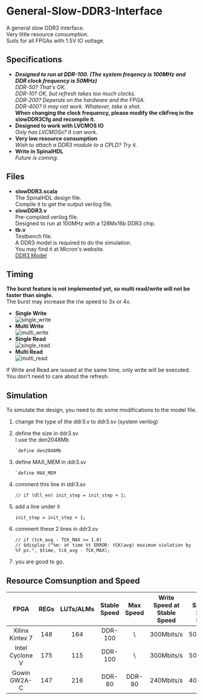 # General-Slow-DDR3-Interface

A general slow DDR3 interface.   
Very little resource consumption.  
Suits for all FPGAs with 1.5V IO voltage.  

## Specifications
* ___Designed to run at DDR-100. (The system freqency is 100MHz and DDR clock frequency is 50MHz)___  
*DDR-50? That's OK.*  
*DDR-10? OK, but refresh takes too much clocks.*  
*DDR-200? Depends on the hardware and the FPGA.*  
*DDR-400? It may not work. Whatever, take a shot.*  
__When changing the clock frequency, please modify the clkFreq in the slowDDR3Cfg and recompile it.__
* __Designed to work with LVCMOS IO__  
*Only has LVCMOSs? It can work.*  
* __Very low resource consumption__  
*Wish to attach a DDR3 module to a CPLD? Try it.*
* __Write in SpinalHDL__  
*Future is coming.*

## Files
* __slowDDR3.scala__  
The SpinalHDL design file.  
Compile it to get the output verilog file.
* __slowDDR3.v__  
Pre-compiled verilog file.  
Designed to run at 100MHz with a 128Mx16b DDR3 chip.
* __tb.v__  
Testbench file.  
A DDR3 model is required to do the simulation.  
You may find it at Micron's website.  
<u>[DDR3 Model](https://www.micron.com/search-results/simulation-models?searchRequest=verilog)</u>

## Timing
__The burst feature is not implemented yet, so multi read/write will not be faster than single.__  
The burst may increase the r/w speed to 3x or 4x.  
* __Single Write__  
![single_write](waveforms/single_write.svg)
* __Multi Write__  
![multi_write](waveforms/multi_write.svg)
* __Single Read__  
![single_read](waveforms/single_read.svg)
* __Multi Read__  
![multi_read](waveforms/multi_read.svg)  

If Write and Read are issued at the same time, only write will be executed.  
You don't need to care about the refresh.

## Simulation
To simulate the design, you need to do some modifications to the model file.

1. change the type of the ddr3.v to ddr3.sv (system verilog)  

2. define the size in ddr3.sv  
   I use the den2048Mb  
   ```
   `define den2048Mb
   ```

3. define MAX_MEM in ddr3.sv  
   ```
   `define MAX_MEM  
   ```

3. comment this line in ddr3.sv  
   ```
   // if (dll_en) init_step = init_step + 1;  
   ```

4. add a line under it  
   ```
   init_step = init_step + 1;  
   ```

5. comment these 2 lines in ddr3.sv  
   ```
   // if (tck_avg - TCK_MAX >= 1.0)   
   // $display ("%m: at time %t ERROR: tCK(avg) maximum violation by %f ps.", $time, tck_avg - TCK_MAX);  
   ```

6. you are good to go.  



## Resource Comsunption and Speed

| FPGA | REGs | LUTs/ALMs | Stable Speed | Max Speed | Write Speed at Stable Speed | Read Speed at Stable Speed |
| :---: | :---: | :---: | :---: | :---: | :---: | :---: |
| Xilinx Kintex 7 |  148  |  164  |  DDR-100 |  \ |  300Mbits/s |  500Mbits/s |
| Intel Cyclone V |  175  |  115  |  DDR-100 |  \ |  300Mbits/s |  500Mbits/s | 
| Gowin GW2A-C | 147  |  216  |  DDR-80 |  DDR-90 |  240Mbits/s |  400Mbits/s |
